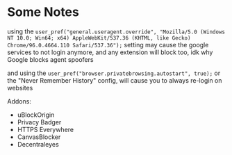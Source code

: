 # Some Notes

using the `user_pref("general.useragent.override", "Mozilla/5.0 (Windows NT 10.0; Win64; x64) AppleWebKit/537.36 (KHTML, like Gecko) Chrome/96.0.4664.110 Safari/537.36");` setting may cause the google services to not login anymore, and any extension will block too, idk why Google blocks agent spoofers

and using the `user_pref("browser.privatebrowsing.autostart", true);` or the "Never Remember History" config, will cause you to always re-login on websites

Addons:
- uBlockOrigin
- Privacy Badger
- HTTPS Everywhere
- CanvasBlocker
- Decentraleyes
